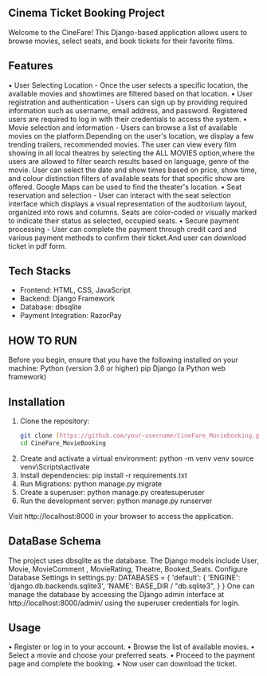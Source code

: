 ## Cinema Ticket Booking Project

Welcome to the CineFare! This Django-based application allows users to browse movies, select seats, and book tickets for their favorite films.

## Features
 • User Selecting Location - Once the user selects a specific location, the available movies and showtimes are filtered based on that location.
 • User registration and authentication - Users can sign up by providing required information such as username, email address, and password.
     Registered users are required to log in with their credentials to access the system.
•	 Movie selection and information - Users can browse a list of available movies on the platform.Depending on the user's location, we display a few trending trailers, recommended movies.
     The user can view every film showing in all local theatres by selecting the ALL MOVIES option,where the users are allowed to filter search results based on language, genre of the movie.
     User can select the date and show times based on price, show time, and colour distinction filters of available seats for that specific show are offered.
     Google Maps can be used to find the theater's location.
•	Seat reservation and selection - User can interact with the seat selection interface which displays a visual representation of the auditorium layout, organized into rows and columns.
     Seats are color-coded or visually marked to indicate their status as selected, occupied seats. 
•	Secure payment processing - User can complete the payment through credit card and various payment methods to confirm their ticket.And user can download ticket in pdf form.

## Tech Stacks

- Frontend: HTML, CSS, JavaScript
- Backend: Django Framework
- Database: dbsqlite
- Payment Integration: RazorPay

## HOW TO RUN
Before you begin, ensure that you have the following installed on your machine:
Python (version 3.6 or higher)
pip
Django (a Python web framework)

 ## Installation

1. Clone the repository:
   ```bash
   git clone [https://github.com/your-username/CineFare_Moviebooking.git](https://github.com/saipranaydeep/CineFare_MovieBooking.git )
   cd CineFare_MovieBooking
2. Create and activate a virtual environment:
    python -m venv venv
    source  venv\Scripts\activate  
3. Install dependencies:
    pip install -r requirements.txt
4. Run Migrations:
    python manage.py migrate  
5. Create a superuser:
    python manage.py createsuperuser
6. Run the development server:
    python manage.py runserver

Visit http://localhost:8000 in your browser to access the application.

## DataBase Schema
The project uses dbsqlite as the database. The Django models include User, Movie, MovieComment , MovieRating, Theatre, Booked_Seats.
Configure Database Settings in settings.py:
  DATABASES = {
    'default': {
        'ENGINE': 'django.db.backends.sqlite3',
        'NAME': BASE_DIR / "db.sqlite3",
    }
}
One can manage the database by accessing the Django admin interface at http://localhost:8000/admin/ using the superuser credentials for login.

## Usage

•	Register or log in to your account.
• Browse the list of available movies.
•	Select a movie and choose your preferred seats.
•	Proceed to the payment page and complete the booking.
•	Now user can download the ticket.
